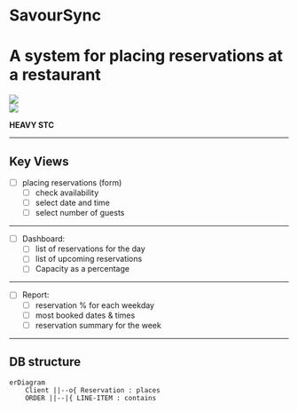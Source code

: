 # SavourSync
# A system for placing reservations at a restaurant

![](https://img.shields.io/badge/Java-ED8B00?style=flat-square&logo=oracle&logoColor=white&labelColor=007396) 
<br>
[![](https://img.shields.io/badge/Github-black?style=flat-square&logo=github&logoColor=white&labelColor=black)](https://github.com/Isuru2701/SavourSync)

**HEAVY STC** 
<hr>

## Key Views

- [ ] placing reservations (form)
  - [ ] check availability 
  - [ ] select date and time
  - [ ] select number of guests
   
<hr>

- [ ] Dashboard:
    - [ ] list of reservations for the day
    - [ ] list of upcoming reservations
    - [ ]  Capacity as a percentage

<hr>

- [ ] Report:
  - [ ] reservation % for each weekday
  - [ ] most booked dates & times
  - [ ] reservation summary for the week

<hr>

## DB structure
```mermaid
erDiagram
    Client ||--o{ Reservation : places
    ORDER ||--|{ LINE-ITEM : contains
```